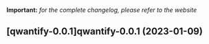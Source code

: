 **Important:**
*for the complete changelog, please refer to the website*




## [qwantify-0.0.1]qwantify-0.0.1 (2023-01-09)

